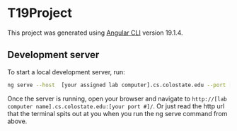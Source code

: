 # T19Project

This project was generated using [Angular CLI](https://github.com/angular/angular-cli) version 19.1.4.

## Development server

To start a local development server, run:

```bash
ng serve --host  [your assigned lab computer].cs.colostate.edu --port [your assigned port #]
```

Once the server is running, open your browser and navigate to `http://[lab computer name].cs.colostate.edu:[your port #]/`. Or just read the http url that the terminal spits out at you when you run the ng serve command from above. 


